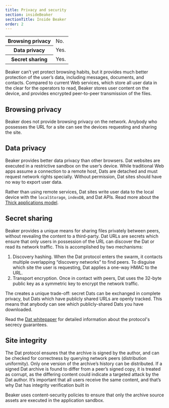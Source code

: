 ```yaml
---
title: Privacy and security
section: insideBeaker
sectionTitle: Inside Beaker
order: 2
---
```


<table class="basic-table">
  <tr>
    <th>Browsing privacy</th><td>No.</td>
  </tr>
  <tr>
    <th>Data privacy</th><td>Yes.</td>
  </tr>
  <tr>
    <th>Secret sharing</th><td>Yes.</td>
  </tr>
</table>

Beaker can’t yet protect browsing habits, but it provides much better protection of the user’s data, including messages, documents, and contacts. Compared to current Web services, which store all user data in the clear for the operators to read, Beaker stores user content on the device, and provides encrypted peer-to-peer transmission of the files.

## Browsing privacy

Beaker does not provide browsing privacy on the network. Anybody who possesses the URL for a site can see the devices requesting and sharing the site.

## Data privacy

Beaker provides better data privacy than other browsers. Dat websites are executed in a restrictive sandbox on the user’s device. While traditional Web apps assume a connection to a remote host, Dats are detached and must request network rights specially. Without permission, Dat sites should have no way to export user data.

Rather than using remote services, Dat sites write user data to the local device with the `localStorage`, `indexDB`, and Dat APIs. Read more about the [Thick applications model](/docs/inside-beaker/thick-applications.html).

## Secret sharing

Beaker provides a unique means for sharing files privately between peers, without revealing the content to a third-party. Dat URLs are secrets which ensure that only users in possession of the URL can discover the Dat or read its network traffic. This is accomplished by two mechanisms:

1. Discovery hashing. When the Dat protocol enters the swarm, it contacts multiple overlapping “discovery networks” to find peers. To disguise which site the user is requesting, Dat applies a one-way HMAC to the URL.
2. Transport encryption. Once in contact with peers, Dat uses the 32-byte public key as a symmetric key to encrypt the network traffic.

The creates a unique trade-off: secret Dats can be exchanged in complete privacy, but Dats which have publicly shared URLs are openly tracked. This means that anybody can see which publicly-shared Dats you have downloaded.

Read the [Dat whitepaper](https://github.com/datproject/docs/tree/master/papers) for detailed information about the protocol's secrecy guarantees.

## Site integrity

The Dat protocol ensures that the archive is signed by the author, and can be checked for correctness by querying network peers (distribution uniformity). Only one version of the archive’s history can be distributed. If a signed Dat archive is found to differ from a peer’s signed copy, it is treated as corrupt, as the differing content could indicate a targeted attack by the Dat author. It’s important that all users receive the same content, and that’s why Dat has integrity verification built in

Beaker uses content-security policies to ensure that only the archive source assets are executed in the application sandbox.